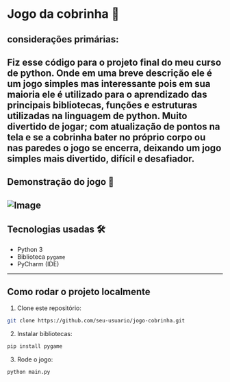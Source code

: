 # Jogo da cobrinha 🐍

## considerações primárias:
Fiz esse código para o projeto final do meu curso de python.
Onde em uma breve descrição ele é um jogo simples mas interessante pois em sua maioria ele é utilizado para o aprendizado das principais bibliotecas, funções e estruturas utilizadas na linguagem de python.
Muito divertido de jogar; com atualização de pontos na tela e se a cobrinha bater no próprio corpo ou nas paredes o jogo se encerra, deixando um jogo simples mais divertido, difícil e desafiador.
---
## Demonstração do jogo 📸 
![Image](https://github.com/user-attachments/assets/3be23b1b-30b6-4879-adb8-b1c484424510)
---
## Tecnologias usadas 🛠️ 

- Python 3
- Biblioteca `pygame`
- PyCharm (IDE)
---
## Como rodar o projeto localmente

1. Clone este repositório:
```bash
git clone https://github.com/seu-usuario/jogo-cobrinha.git
```
2. Instalar bibliotecas:
```bash
pip install pygame
```
3. Rode o jogo:
```bash
python main.py
```






